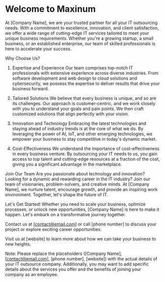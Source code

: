 # Welcome to Maxinum
At [Company Name], we are your trusted partner for all your IT outsourcing needs. With a commitment to excellence, innovation, and client satisfaction, we offer a wide range of cutting-edge IT services tailored to meet your unique business requirements. Whether you're a growing startup, a small business, or an established enterprise, our team of skilled professionals is here to accelerate your success.

Why Choose Us?
1. Expertise and Experience
Our team comprises top-notch IT professionals with extensive experience across diverse industries. From software development and web design to cloud solutions and cybersecurity, we possess the expertise to deliver results that drive your business forward.

2. Tailored Solutions
We believe that every business is unique, and so are its challenges. Our approach is customer-centric, and we work closely with you to understand your goals and pain points. We then craft customized solutions that align perfectly with your vision.

3. Innovation and Technology
Embracing the latest technologies and staying ahead of industry trends is at the core of what we do. By leveraging the power of AI, IoT, and other emerging technologies, we empower your business to stay competitive in today's dynamic market.

4. Cost-Effectiveness
We understand the importance of cost-effectiveness in every business venture. By outsourcing your IT needs to us, you gain access to top talent and cutting-edge resources at a fraction of the cost, giving you a significant advantage in the marketplace.

Join Our Team
Are you passionate about technology and innovation? Looking for a dynamic and rewarding career in the IT industry? Join our team of visionaries, problem-solvers, and creative minds. At [Company Name], we nurture talent, encourage growth, and provide an inspiring work environment. Together, let's shape the future of IT.

Let's Get Started!
Whether you need to scale your business, optimize processes, or unlock new opportunities, [Company Name] is here to make it happen. Let's embark on a transformative journey together.

Contact us at [contact@email.com] or call [phone number] to discuss your project or explore exciting career opportunities.

Visit us at [website] to learn more about how we can take your business to new heights.

Note: Please replace the placeholders ([Company Name], [contact@email.com], [phone number], [website]) with the actual details of your IT outsource company. Additionally, you may want to add specific details about the services you offer and the benefits of joining your company as an employee.
